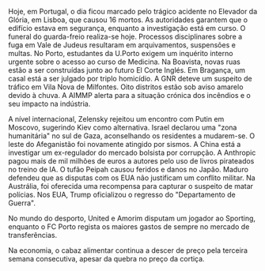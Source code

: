 Hoje, em Portugal, o dia ficou marcado pelo trágico acidente no Elevador da Glória, em Lisboa, que causou 16 mortos. As autoridades garantem que o edifício estava em segurança, enquanto a investigação está em curso. O funeral do guarda-freio realiza-se hoje. Processos disciplinares sobre a fuga em Vale de Judeus resultaram em arquivamentos, suspensões e multas. No Porto, estudantes da U.Porto exigem um inquérito interno urgente sobre o acesso ao curso de Medicina. Na Boavista, novas ruas estão a ser construídas junto ao futuro El Corte Inglés. Em Bragança, um casal está a ser julgado por triplo homicídio. A GNR deteve um suspeito de tráfico em Vila Nova de Milfontes. Oito distritos estão sob aviso amarelo devido à chuva. A AIMMP alerta para a situação crónica dos incêndios e o seu impacto na indústria.

A nível internacional, Zelensky rejeitou um encontro com Putin em Moscovo, sugerindo Kiev como alternativa. Israel declarou uma "zona humanitária" no sul de Gaza, aconselhando os residentes a mudarem-se. O leste do Afeganistão foi novamente atingido por sismos. A China está a investigar um ex-regulador do mercado bolsista por corrupção. A Anthropic pagou mais de mil milhões de euros a autores pelo uso de livros pirateados no treino de IA. O tufão Peipah causou feridos e danos no Japão. Maduro defendeu que as disputas com os EUA não justificam um conflito militar. Na Austrália, foi oferecida uma recompensa para capturar o suspeito de matar polícias. Nos EUA, Trump oficializou o regresso do "Departamento de Guerra".

No mundo do desporto, United e Amorim disputam um jogador ao Sporting, enquanto o FC Porto regista os maiores gastos de sempre no mercado de transferências.

Na economia, o cabaz alimentar continua a descer de preço pela terceira semana consecutiva, apesar da quebra no preço da cortiça.